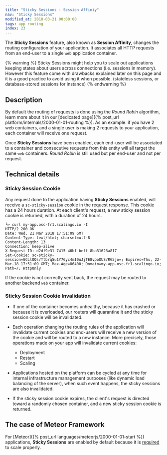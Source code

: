 ```yaml
---
title: "Sticky Sessions - Session Affiniy"
nav: "Sticky Sessions"
modified_at: 2018-03-21 00:00:00
tags: app routing
index: 23
---
```


The **Sticky Sessions** feature, also known as **Session Affinity**, changes the
routing configuration of your application. It associates all HTTP requests from an end-user
to a single `web` application container.

{% warning %}
Sticky Sessions might help you to scale out applications keeping states about users
across connections (i.e. sessions in memory). However this feature come with drawbacks explained later
on this page and it is a good practice to avoid using it when possible. (stateless sessions,
or database-stored sessions for instance)
{% endwarning %}

## Description

By default the routing of requests is done using the *Round Robin* algorithm, learn more about it in
our [dedicated page]({% post_url platform/internals/2000-01-01-routing %}). As an example: if you
have 2 web containers, and a single user is making 2 requests to your application, each container
will receive one request.

Once **Sticky Sessions** have been enabled, each end-user will be associated to
a container and consecutive requests from this entity will all target the same
`web` containers. *Round Robin* is still used but per end-user and not per
request.

## Technical details

### Sticky Session Cookie

Any request done to the application having **Sticky Sessions** enabled, will receive a
`sc-sticky-session` cookie in the request response. This cookie has a 24 hours duration. At each
client's request, a new sticky session cookie is returned, with a duration of 24 hours.

```console
└> curl my-app.osc-fr1.scalingo.io -I
HTTP/2 200 OK
Date: Wed, 21 Mar 2018 17:51:09 GMT
Content-Type: text/html; charset=utf-8
Content-Length: 13
Connection: keep-alive
X-Request-ID: d2df9e31-7415-46bf-beff-8ba31623a817
Set-Cookie: sc-sticky-session=GCLlOQs/Ttbrq5u1Y76yc4mI0uJjTE8vpoOUS/RG5jo=; Expires=Thu, 22-Mar-18 17:51:09 GMT; Max-Age=86400; Domain=my-app.osc-fr1.scalingo.io; Path=/; HttpOnly
```

If the cookie is not correctly sent back, the request may be routed to another backend `web`
container.

### Sticky Session Cookie Invalidation

* If one of the container becomes unhealthy, because it has crashed or because it is overloaded, our
  routers will quarantine it and the sticky session cookie will be invalidated.

* Each operation changing the routing rules of the application will invalidate current cookies and
  end-users will receive a new version of the cookie and will be routed to a new instance. More
  precisely, those operations made on your app will invalidate current cookies:
  * Deployment
  * Restart
  * Scaling

* Applications hosted on the platform can be cycled at any time for internal infrastructure
  management purposes (like dynamic load balancing of the server), when such event happens, the
  sticky sessions are also invalidated.

* If the sticky session cookie expires, the client's request is directed toward a randomly chosen
  container, and a new sticky session cookie is returned.

## The case of Meteor Framework

For [Meteor]({% post_url languages/meteorjs/2000-01-01-start %}) applications,
**Sticky Sessions** are enabled by default because it is
[required](http://www.meteorpedia.com/read/Scaling_your_Meteor_App) to scale
properly.
